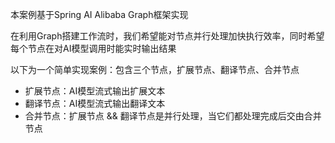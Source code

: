 本案例基于Spring AI Alibaba Graph框架实现

在利用Graph搭建工作流时，我们希望能对节点并行处理加快执行效率，同时希望每个节点在对AI模型调用时能实时输出结果

以下为一个简单实现案例：包含三个节点，扩展节点、翻译节点、合并节点
- 扩展节点：AI模型流式输出扩展文本
- 翻译节点：AI模型流式输出翻译文本
- 合并节点：扩展节点 && 翻译节点是并行处理，当它们都处理完成后交由合并节点
